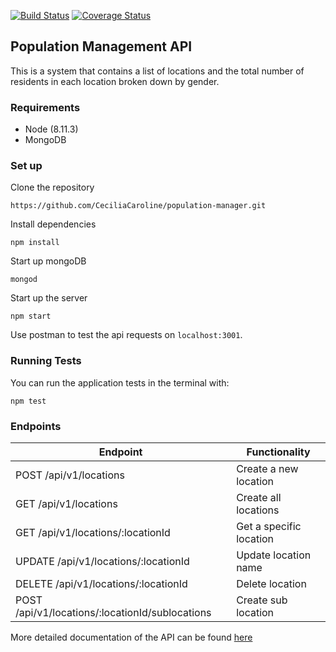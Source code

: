 [![Build Status](https://travis-ci.org/CeciliaCaroline/population-manager.svg?branch=master)](https://travis-ci.org/CeciliaCaroline/population-manager)
[![Coverage Status](https://coveralls.io/repos/github/CeciliaCaroline/population-manager/badge.svg?branch=master)](https://coveralls.io/github/CeciliaCaroline/population-manager?branch=master)

## Population Management API

This is a system that contains a list of locations and the total number of residents in each location broken down by gender.

### Requirements
- Node (8.11.3)
- MongoDB

### Set up
Clone the repository

`https://github.com/CeciliaCaroline/population-manager.git`

Install dependencies

`npm install`

Start up mongoDB

`mongod`

Start up the server

`npm start`

Use postman to test the api requests on `localhost:3001`.

### Running Tests

You can run the application tests in the terminal with:

`npm test`

### Endpoints

Endpoint | Functionality
------------ | -------------
POST /api/v1/locations |Create a new location
GET /api/v1/locations |Create all locations
GET /api/v1/locations/:locationId | Get a specific location
UPDATE /api/v1/locations/:locationId | Update location name
DELETE /api/v1/locations/:locationId  | Delete location
POST /api/v1/locations/:locationId/sublocations  | Create sub location 

More detailed documentation of the API can be found [here](https://documenter.getpostman.com/view/2437198/RztpqTXu)